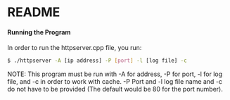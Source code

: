 # README

#### Running the Program
In order to run the httpserver.cpp file, you run:
```sh
$ ./httpserver -A [ip address] -P [port] -l [log file] -c
```
NOTE: This program must be run with -A for address, -P for port, -l for log file, and -c in order to work with cache. -P Port and -l log file name  and -c do not have to be provided (The default would be 80 for the port number).
